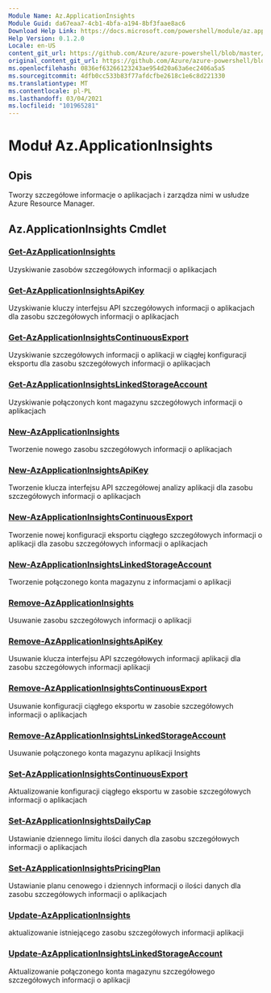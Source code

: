 ```yaml
---
Module Name: Az.ApplicationInsights
Module Guid: da67eaa7-4cb1-4bfa-a194-8bf3faae8ac6
Download Help Link: https://docs.microsoft.com/powershell/module/az.applicationinsights
Help Version: 0.1.2.0
Locale: en-US
content_git_url: https://github.com/Azure/azure-powershell/blob/master/src/ApplicationInsights/ApplicationInsights/help/Az.ApplicationInsights.md
original_content_git_url: https://github.com/Azure/azure-powershell/blob/master/src/ApplicationInsights/ApplicationInsights/help/Az.ApplicationInsights.md
ms.openlocfilehash: 0836ef63266123243ae954d20a63a6ec2406a5a5
ms.sourcegitcommit: 4dfb0cc533b83f77afdcfbe2618c1e6c8d221330
ms.translationtype: MT
ms.contentlocale: pl-PL
ms.lasthandoff: 03/04/2021
ms.locfileid: "101965281"
---
```

# Moduł Az.ApplicationInsights
## Opis
Tworzy szczegółowe informacje o aplikacjach i zarządza nimi w usłudze Azure Resource Manager.

## Az.ApplicationInsights Cmdlet
### [Get-AzApplicationInsights](Get-AzApplicationInsights.md)
Uzyskiwanie zasobów szczegółowych informacji o aplikacjach

### [Get-AzApplicationInsightsApiKey](Get-AzApplicationInsightsApiKey.md)
Uzyskiwanie kluczy interfejsu API szczegółowych informacji o aplikacjach dla zasobu szczegółowych informacji o aplikacjach

### [Get-AzApplicationInsightsContinuousExport](Get-AzApplicationInsightsContinuousExport.md)
Uzyskiwanie szczegółowych informacji o aplikacji w ciągłej konfiguracji eksportu dla zasobu szczegółowych informacji o aplikacjach

### [Get-AzApplicationInsightsLinkedStorageAccount](Get-AzApplicationInsightsLinkedStorageAccount.md)
Uzyskiwanie połączonych kont magazynu szczegółowych informacji o aplikacjach

### [New-AzApplicationInsights](New-AzApplicationInsights.md)
Tworzenie nowego zasobu szczegółowych informacji o aplikacjach

### [New-AzApplicationInsightsApiKey](New-AzApplicationInsightsApiKey.md)
Tworzenie klucza interfejsu API szczegółowej analizy aplikacji dla zasobu szczegółowych informacji o aplikacjach

### [New-AzApplicationInsightsContinuousExport](New-AzApplicationInsightsContinuousExport.md)
Tworzenie nowej konfiguracji eksportu ciągłego szczegółowych informacji o aplikacji dla zasobu szczegółowych informacji o aplikacjach

### [New-AzApplicationInsightsLinkedStorageAccount](New-AzApplicationInsightsLinkedStorageAccount.md)
Tworzenie połączonego konta magazynu z informacjami o aplikacji

### [Remove-AzApplicationInsights](Remove-AzApplicationInsights.md)
Usuwanie zasobu szczegółowych informacji o aplikacji

### [Remove-AzApplicationInsightsApiKey](Remove-AzApplicationInsightsApiKey.md)
Usuwanie klucza interfejsu API szczegółowych informacji aplikacji dla zasobu szczegółowych informacji aplikacji

### [Remove-AzApplicationInsightsContinuousExport](Remove-AzApplicationInsightsContinuousExport.md)
Usuwanie konfiguracji ciągłego eksportu w zasobie szczegółowych informacji o aplikacjach

### [Remove-AzApplicationInsightsLinkedStorageAccount](Remove-AzApplicationInsightsLinkedStorageAccount.md)
Usuwanie połączonego konta magazynu aplikacji Insights

### [Set-AzApplicationInsightsContinuousExport](Set-AzApplicationInsightsContinuousExport.md)
Aktualizowanie konfiguracji ciągłego eksportu w zasobie szczegółowych informacji o aplikacjach

### [Set-AzApplicationInsightsDailyCap](Set-AzApplicationInsightsDailyCap.md)
Ustawianie dziennego limitu ilości danych dla zasobu szczegółowych informacji o aplikacjach

### [Set-AzApplicationInsightsPricingPlan](Set-AzApplicationInsightsPricingPlan.md)
Ustawianie planu cenowego i dziennych informacji o ilości danych dla zasobu szczegółowych informacji o aplikacjach

### [Update-AzApplicationInsights](Update-AzApplicationInsights.md)
aktualizowanie istniejącego zasobu szczegółowych informacji aplikacji

### [Update-AzApplicationInsightsLinkedStorageAccount](Update-AzApplicationInsightsLinkedStorageAccount.md)
Aktualizowanie połączonego konta magazynu szczegółowego szczegółowych informacji o aplikacji

